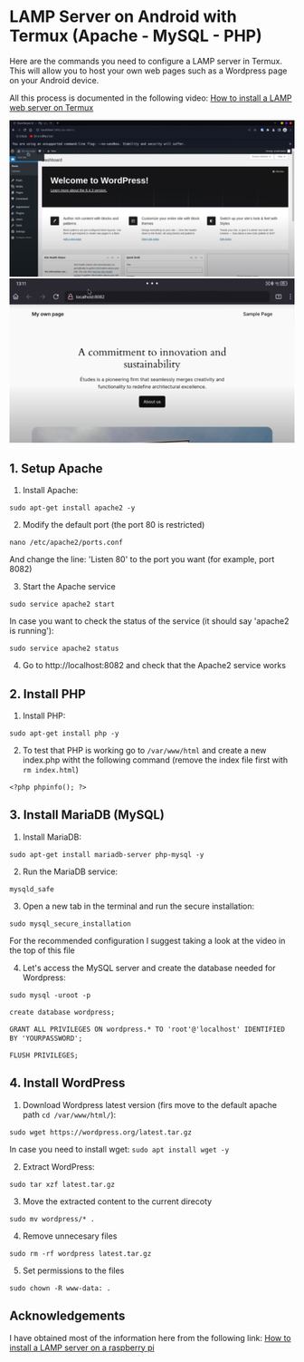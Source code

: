# LAMP Server on Android with Termux (Apache - MySQL - PHP)

Here are the commands you need to configure a LAMP server in Termux. This will allow you to host your own web pages such as a Wordpress page on your Android device.

All this process is documented in the following video: [How to install a LAMP web server on Termux](https://www.youtube.com/watch?v=3NKR_SGlTtY)

![](./images/lamp_server/wordpress1.png)
![](./images/lamp_server/wordpress2.png)

## 1. Setup Apache
1. Install Apache: 
```
sudo apt-get install apache2 -y
```
2. Modify the default port (the port 80 is restricted)
```
nano /etc/apache2/ports.conf
```
And change the line: 'Listen 80' to the port you want (for example, port 8082)

3. Start the Apache service
```
sudo service apache2 start
```
In case you want to check the status of the service (it should say 'apache2 is running'): 
```
sudo service apache2 status
```
4. Go to http://localhost:8082 and check that the Apache2 service works


## 2. Install PHP
1. Install PHP: 
```
sudo apt-get install php -y
```
2. To test that PHP is working go to `/var/www/html` and create a new index.php witht the following command (remove the index file first with `rm index.html`)
```
<?php phpinfo(); ?>
```

## 3. Install MariaDB (MySQL)
1. Install MariaDB: 
```
sudo apt-get install mariadb-server php-mysql -y
```
2. Run the MariaDB service: 
```
mysqld_safe
```

3. Open a new tab in the terminal and run the secure installation: 
```
sudo mysql_secure_installation
```
For the recommended configuration I suggest taking a look at the video in the top of this file

4. Let's access the MySQL server and create the database needed for Wordpress: 
```
sudo mysql -uroot -p
```
```
create database wordpress;
```
```
GRANT ALL PRIVILEGES ON wordpress.* TO 'root'@'localhost' IDENTIFIED BY 'YOURPASSWORD';
```
```
FLUSH PRIVILEGES;
```


## 4. Install WordPress
1. Download Wordpress latest version (firs move to the default apache path `cd /var/www/html/`): 
```
sudo wget https://wordpress.org/latest.tar.gz
```
In case you need to install wget: `sudo apt install wget -y`

2. Extract WordPress: 
```
sudo tar xzf latest.tar.gz
```

3. Move the extracted content to the current direcoty
```
sudo mv wordpress/* .
```

4. Remove unnecesary files
```
sudo rm -rf wordpress latest.tar.gz
```

5. Set permissions to the files
```
sudo chown -R www-data: .
```

## Acknowledgements
I have obtained most of the information here from the following link: [How to install a LAMP server on a raspberry pi](https://projects.raspberrypi.org/en/projects/lamp-web-server-with-wordpress/2)